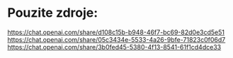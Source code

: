 # Pouzite zdroje:

https://chat.openai.com/share/d108c15b-b948-46f7-bc69-82d0e3cd5e51
https://chat.openai.com/share/05c3434e-5533-4a26-9bfe-71823c0f06d7
https://chat.openai.com/share/3b0fed45-5380-4f13-8541-61f1cd4dce33